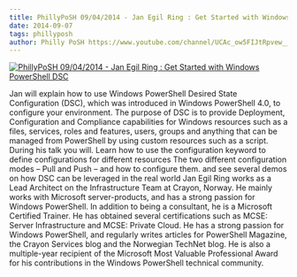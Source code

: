 ```yaml
---
title: PhillyPoSH 09/04/2014 - Jan Egil Ring : Get Started with Windows PowerShell DSC
date: 2014-09-07
tags: phillyposh
author: Philly PoSH https://www.youtube.com/channel/UCAc_ow5FIJtRpvew__9Iqzg
---
```


[![PhillyPoSH 09/04/2014 - Jan Egil Ring : Get Started with Windows PowerShell DSC](https://i3.ytimg.com/vi/BeStZxknsCM/hqdefault.jpg "PhillyPoSH 09/04/2014 - Jan Egil Ring : Get Started with Windows PowerShell DSC")](https://www.youtube.com/watch?v=BeStZxknsCM)

Jan will explain how to use Windows PowerShell Desired State Configuration (DSC), which was introduced in Windows PowerShell 4.0, to configure your environment. The purpose of DSC is to provide Deployment, Configuration and Compliance capabilities for Windows resources such as a files, services, roles and features, users, groups and anything that can be managed from PowerShell by using custom resources such as a script. During his talk you will. Learn how to use the configuration keyword to define configurations for different resources The two different configuration modes – Pull and Push – and how to configure them. and see several demos on how DSC can be leveraged in the real world
Jan Egil Ring works as a Lead Architect on the Infrastructure Team at Crayon, Norway. He mainly works with Microsoft server-products, and has a strong passion for Windows PowerShell. In addition to being a consultant, he is a Microsoft Certified Trainer. He has obtained several certifications such as MCSE: Server Infrastructure and MCSE: Private Cloud. He has a strong passion for Windows PowerShell, and regularly writes articles for PowerShell Magazine, the Crayon Services blog and the Norwegian TechNet blog. He is also a multiple-year recipient of the Microsoft Most Valuable Professional Award for his contributions in the Windows PowerShell technical community.
